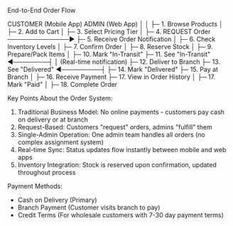 End-to-End Order Flow

  CUSTOMER (Mobile App)              ADMIN (Web App)
  │                                 │
  ├─ 1. Browse Products             │
  ├─ 2. Add to Cart                │
  ├─ 3. Select Pricing Tier         │
  ├─ 4. REQUEST Order ──────────────► ├─ 5. Receive Order Notification
  │                                 ├─ 6. Check Inventory Levels
  │                                 ├─ 7. Confirm Order
  │                                 ├─ 8. Reserve Stock
  │                                 ├─ 9. Prepare/Pack Items
  │                                 ├─ 10. Mark "In-Transit"
  ├─ 11. See "In-Transit" ◄────────┤
  │    (Real-time notification)     ├─ 12. Deliver to Branch
  ├─ 13. See "Delivered" ◄─────────┤ ├─ 14. Mark "Delivered"
  ├─ 15. Pay at Branch             │ ├─ 16. Receive Payment
  ├─ 17. View in Order History     │ ├─ 17. Mark "Paid"
  │                                 ├─ 18. Complete Order

  Key Points About the Order System:

  1. Traditional Business Model: No online payments - customers pay cash on
  delivery or at branch
  2. Request-Based: Customers "request" orders, admins "fulfill" them
  3. Single-Admin Operation: One admin team handles all orders (no complex
  assignment system)
  4. Real-time Sync: Status updates flow instantly between mobile and web apps        
  5. Inventory Integration: Stock is reserved upon confirmation, updated
  throughout process

  Payment Methods:

  - Cash on Delivery (Primary)
  - Branch Payment (Customer visits branch to pay)
  - Credit Terms (For wholesale customers with 7-30 day payment terms)